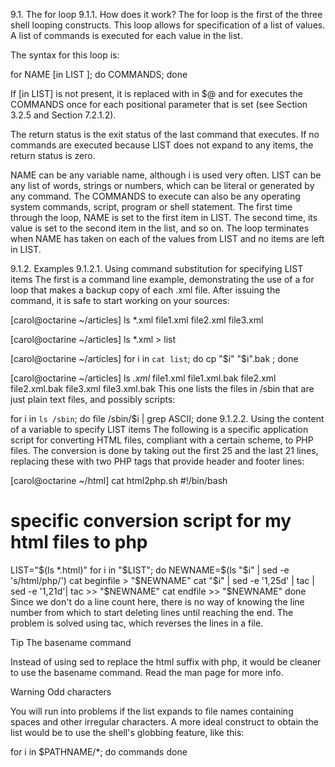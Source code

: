 9.1. The for loop
9.1.1. How does it work?
The for loop is the first of the three shell looping constructs. This loop allows for specification of a list of values. A list of commands is executed for each value in the list.

The syntax for this loop is:

for NAME [in LIST ]; do COMMANDS; done

If [in LIST] is not present, it is replaced with in $@ and for executes the COMMANDS once for each positional parameter that is set (see Section 3.2.5 and Section 7.2.1.2).

The return status is the exit status of the last command that executes. If no commands are executed because LIST does not expand to any items, the return status is zero.

NAME can be any variable name, although i is used very often. LIST can be any list of words, strings or numbers, which can be literal or generated by any command. The COMMANDS to execute can also be any operating system commands, script, program or shell statement. The first time through the loop, NAME is set to the first item in LIST. The second time, its value is set to the second item in the list, and so on. The loop terminates when NAME has taken on each of the values from LIST and no items are left in LIST.

9.1.2. Examples
9.1.2.1. Using command substitution for specifying LIST items
The first is a command line example, demonstrating the use of a for loop that makes a backup copy of each .xml file. After issuing the command, it is safe to start working on your sources:


[carol@octarine ~/articles] ls *.xml
file1.xml  file2.xml  file3.xml

[carol@octarine ~/articles] ls *.xml > list

[carol@octarine ~/articles] for i in `cat list`; do cp "$i" "$i".bak ; done

[carol@octarine ~/articles] ls *.xml*
file1.xml  file1.xml.bak  file2.xml  file2.xml.bak  file3.xml  file3.xml.bak
This one lists the files in /sbin that are just plain text files, and possibly scripts:


for i in `ls /sbin`; do file /sbin/$i | grep ASCII; done
9.1.2.2. Using the content of a variable to specify LIST items
The following is a specific application script for converting HTML files, compliant with a certain scheme, to PHP files. The conversion is done by taking out the first 25 and the last 21 lines, replacing these with two PHP tags that provide header and footer lines:


[carol@octarine ~/html] cat html2php.sh
#!/bin/bash
# specific conversion script for my html files to php
LIST="$(ls *.html)"
for i in "$LIST"; do
     NEWNAME=$(ls "$i" | sed -e 's/html/php/')
     cat beginfile > "$NEWNAME"
     cat "$i" | sed -e '1,25d' | tac | sed -e '1,21d'| tac >> "$NEWNAME"
     cat endfile >> "$NEWNAME"
done
Since we don't do a line count here, there is no way of knowing the line number from which to start deleting lines until reaching the end. The problem is solved using tac, which reverses the lines in a file.

Tip	The basename command
 	
Instead of using sed to replace the html suffix with php, it would be cleaner to use the basename command. Read the man page for more info.

Warning	Odd characters
 	
You will run into problems if the list expands to file names containing spaces and other irregular characters. A more ideal construct to obtain the list would be to use the shell's globbing feature, like this:


for i in $PATHNAME/*; do
	commands
done